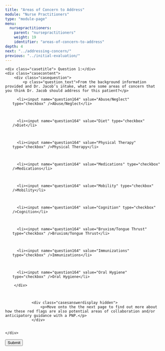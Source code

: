 ```yaml
---
title: "Areas of Concern to Address"
module: "Nurse Practitioners"
type: "module-page"
menu:
  nursepractitioners:
    parent: "nursepractitioners"
    weight: 19
    identifier: "areas-of-concern-to-address"
depth: 4
next: "../addressing-concern/"
previous: "../initial-evaluation/"
---
```

<form method="post" action="."><div class="pageblock answer-feedback-quiz">










  




<div class="cases">
    
    <div class="casetitle"> Question 1:</div>
    <div class="casecontent">
        <div class="casequestion">
            <p class="question_text">From the background information provided and Dr. Jacob’s intake, what are some areas of concern that you think Dr. Jacob should address for this patient?</p>
            
                

                

                
                    


<ol type="A">
  
    
      <li><input name="question164" value="Abuse/Neglect" type="checkbox" />Abuse/Neglect</li>
    
  
    
      <li><input name="question164" value="Diet" type="checkbox" />Diet</li>
    
  
    
      <li><input name="question164" value="Physical Therapy" type="checkbox" />Physical Therapy</li>
    
  
    
      <li><input name="question164" value="Medications" type="checkbox" />Medications</li>
    
  
    
      <li><input name="question164" value="Mobility" type="checkbox" />Mobility</li>
    
  
    
      <li><input name="question164" value="Cognition" type="checkbox" />Cognition</li>
    
  
    
      <li><input name="question164" value="Bruxism/Tongue Thrust" type="checkbox" />Bruxism/Tongue Thrust</li>
    
  
    
      <li><input name="question164" value="Immunizations" type="checkbox" />Immunizations</li>
    
  
    
      <li><input name="question164" value="Oral Hygiene" type="checkbox" />Oral Hygiene</li>
    
  
</ol>

                
            
        </div>

        
            
                <div class="casesanswerdisplay hidden">
                    <p>Move onto the the next page to find out more about how these red flags are also potential areas of collaboration and/or anticipatory guidance with a PNP.</p>
                </div>
            
        
    </div>
</div>




</div><div class="submit-container"><input class="btn btn-info btn-submit-section" type="submit" value="Submit" /></div></form>